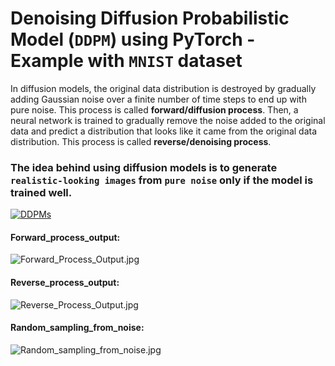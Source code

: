 # Denoising Diffusion Probabilistic Model (`DDPM`) using PyTorch - Example with `MNIST` dataset  

In diffusion models, the original data distribution is destroyed by gradually adding Gaussian noise over a finite number of time steps to end up with pure noise. This process is called __forward/diffusion process__. Then, a neural network is trained to gradually remove the noise added to the original data and predict a distribution that looks like it came from the original data distribution. This process is called __reverse/denoising process__.

### The idea behind using diffusion models is to generate `realistic-looking images` from `pure noise` only if the model is trained well.

[![DDPMs](https://img.youtube.com/vi/hpgFQd9xJhA/0.jpg)](https://www.youtube.com/watch?v=hpgFQd9xJhA)

#### Forward_process_output:

![Forward_Process_Output.jpg](https://github.com/randomaccess2023/MG2023/blob/main/Video%2052/Forward_process_output.jpg "Forward_Process_Output.jpg")

#### Reverse_process_output:

![Reverse_Process_Output.jpg](https://github.com/randomaccess2023/MG2023/blob/main/Video%2052/Reverse_process_output.jpg "Reverse_Process_Output.jpg")

#### Random_sampling_from_noise:

![Random_sampling_from_noise.jpg](https://github.com/randomaccess2023/MG2023/blob/main/Video%2052/Random_sampling_from_noise.jpg "Random_sampling_from_noise.jpg")
